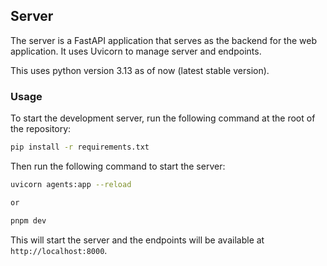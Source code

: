 ## Server

The server is a FastAPI application that serves as the backend for the web application. It uses Uvicorn to manage server and endpoints.

This uses python version 3.13 as of now (latest stable version).

### Usage

To start the development server, run the following command at the root of the repository:

```bash
pip install -r requirements.txt
```

Then run the following command to start the server:

```bash
uvicorn agents:app --reload

or

pnpm dev
```

This will start the server and the endpoints will be available at `http://localhost:8000`.
